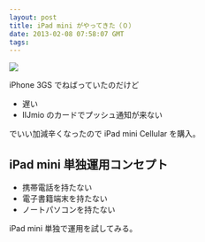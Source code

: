 ```yaml
---
layout: post
title: iPad mini がやってきた（０）
date: 2013-02-08 07:58:07 GMT
tags: 
---
```

![](https://fbcdn-sphotos-f-a.akamaihd.net/hphotos-ak-snc6/734753_427743847306419_585313718_n.jpg)

iPhone 3GS でねばっていたのだけど

- 遅い
- IIJmio のカードでプッシュ通知が来ない

でいい加減辛くなったので iPad mini Cellular を購入。

## iPad mini 単独運用コンセプト

- 携帯電話を持たない
- 電子書籍端末を持たない
- ノートパソコンを持たない

iPad mini 単独で運用を試してみる。

